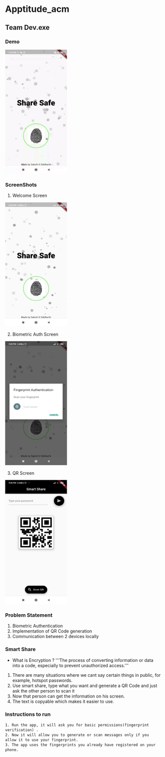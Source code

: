 # Apptitude_acm

## Team Dev.exe

### Demo

<img src="./assets/Dev.eve - Screen Record.gif" width="200" height="400" title="demo">

### ScreenShots
1. Welcome Screen
<img src="./assets/HomeScreen.jpeg" width="200" height="400" title="demo">

2. Biometric Auth Screen
<img src="./assets/AuthScreen.jpeg" width="200" height="400" title="demo">

3. QR Screen

<img src="./assets/Qr Screen.jpeg" width="200" height="400" title="demo">

### Problem Statement
1. Biometric Authentication
2. Implementation of QR Code generation
3. Communication between 2 devices locally

### Smart Share

* What is Encryption ?
'''The process of converting information or data into a code, especially to prevent unauthorized access.'''
1. There are many situations where we cant say certain things in public, for example, hotspot passwords. 
2. Use smart share, type what you want and generate a QR Code and just ask the other person to scan it
3. Now that person can get the information on his screen.
4. The text is copyable which makes it easier to use. 

### Instructions to run
```
1. Run the app, it will ask you for basic permissions(fingerprint verification) .
2. Now it will allow you to generate or scan messages only if you allow it to use your fingerprint.
3. The app uses the fingerprints you already have registered on your phone.
